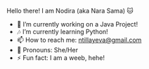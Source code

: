 Hello there! I am Nodira (aka Nara Sama) 🐱‍ 

- 🔭 I’m currently working on a Java Project!
- 🎶 I’m currently learning Python!
- 📫 How to reach me: ntillayeva@gmail.com
- 💖 Pronouns: She/Her
- ⚡ Fun fact: I am a weeb, hehe!
